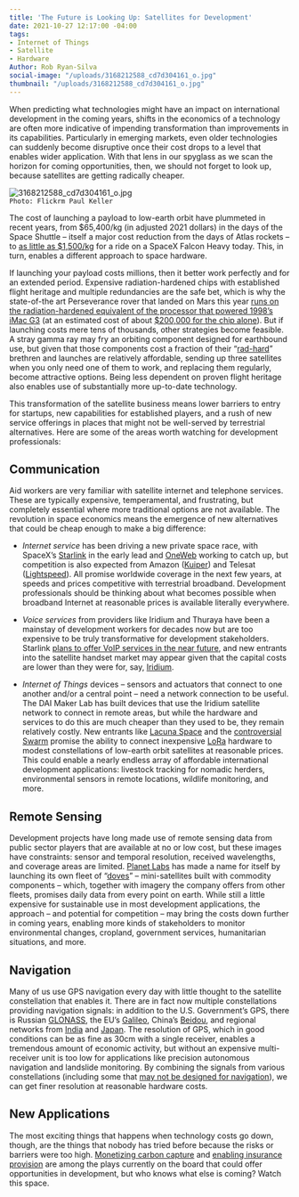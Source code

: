 ```yaml
---
title: 'The Future is Looking Up: Satellites for Development'
date: 2021-10-27 12:17:00 -04:00
tags:
- Internet of Things
- Satellite
- Hardware
Author: Rob Ryan-Silva
social-image: "/uploads/3168212588_cd7d304161_o.jpg"
thumbnail: "/uploads/3168212588_cd7d304161_o.jpg"
---
```


When predicting what technologies might have an impact on international development in the coming years, shifts in the economics of a technology are often more indicative of impending transformation than improvements in its capabilities. Particularly in emerging markets, even older technologies can suddenly become disruptive once their cost drops to a level that enables wider application. With that lens in our spyglass as we scan the horizon for coming opportunities, then, we should not forget to look up, because satellites are getting radically cheaper.

![3168212588_cd7d304161_o.jpg](/uploads/3168212588_cd7d304161_o.jpg)\
`Photo: Flickrm Paul Keller`

<!--more-->

The cost of launching a payload to low-earth orbit have plummeted in recent years, from $65,400/kg (in adjusted 2021 dollars) in the days of the Space Shuttle – itself a major cost reduction from the days of Atlas rockets – to [as little as $1,500/kg](https://aerospace.csis.org/data/space-launch-to-low-earth-orbit-how-much-does-it-cost/) for a ride on a SpaceX Falcon Heavy today. This, in turn, enables a different approach to space hardware.

If launching your payload costs millions, then it better work perfectly and for an extended period. Expensive radiation-hardened chips with established flight heritage and multiple redundancies are the safe bet, which is why the state-of-the art Perseverance rover that landed on Mars this year [runs on the radiation-hardened equivalent of the processor that powered 1998’s iMac G3](https://mars.nasa.gov/mars2020/spacecraft/rover/brains/) (at an estimated cost of about [$200,000 for the chip alone](https://en.wikipedia.org/wiki/RAD750)). But if launching costs mere tens of thousands, other strategies become feasible. A stray gamma ray may fry an orbiting component designed for earthbound use, but given that those components cost a fraction of their “[rad-hard](https://en.wikipedia.org/wiki/Radiation_hardening)” brethren and launches are relatively affordable, sending up three satellites when you only need one of them to work, and replacing them regularly, become attractive options. Being less dependent on proven flight heritage also enables use of substantially more up-to-date technology.

This transformation of the satellite business means lower barriers to entry for startups, new capabilities for established players, and a rush of new service offerings in places that might not be well-served by terrestrial alternatives. Here are some of the areas worth watching for development professionals:

## Communication

Aid workers are very familiar with satellite internet and telephone services. These are typically expensive, temperamental, and frustrating, but completely essential where more traditional options are not available. The revolution in space economics means the emergence of new alternatives that could be cheap enough to make a big difference:

* *Internet service* has been driving a new private space race, with SpaceX’s [Starlink](https://www.starlink.com/) in the early lead and [OneWeb](https://oneweb.net/) working to catch up, but competition is also expected from Amazon ([Kuiper](https://en.wikipedia.org/wiki/Kuiper_Systems)) and Telesat ([Lightspeed](https://www.telesat.com/leo-satellites/)). All promise worldwide coverage in the next few years, at speeds and prices competitive with terrestrial broadband. Development professionals should be thinking about what becomes possible when broadband Internet at reasonable prices is available literally everywhere.

* *Voice services* from providers like Iridium and Thuraya have been a mainstay of development workers for decades now but are too expensive to be truly transformative for development stakeholders. Starlink [plans to offer VoIP services in the near future](https://arstechnica.com/information-technology/2021/02/spacex-plans-starlink-phone-service-emergency-backup-and-low-income-access/), and new entrants into the satellite handset market may appear given that the capital costs are lower than they were for, say, [Iridium](https://bookshop.org/books/eccentric-orbits-the-iridium-story/9780802121684).


* *Internet of Things* devices – sensors and actuators that connect to one another and/or a central point – need a network connection to be useful. The DAI Maker Lab has built devices that use the Iridium satellite network to connect in remote areas, but while the hardware and services to do this are much cheaper than they used to be, they remain relatively costly. New entrants like [Lacuna Space](https://lacuna.space/) and the [controversial](https://techcrunch.com/2018/12/20/fcc-fines-swarm-technologies-900k-over-unauthorized-satellite-launch/) [Swarm](https://spectrum.ieee.org/swarm-takes-lora-skyhigh) promise the ability to connect inexpensive [LoRa](https://en.wikipedia.org/wiki/LoRa) hardware to modest constellations of low-earth orbit satellites at reasonable prices. This could enable a nearly endless array of affordable international development applications: livestock tracking for nomadic herders, environmental sensors in remote locations, wildlife monitoring, and more.

## Remote Sensing

Development projects have long made use of remote sensing data from public sector players that are available at no or low cost, but these images have constraints: sensor and temporal resolution, received wavelengths, and coverage areas are limited. [Planet Labs](https://www.planet.com/) has made a name for itself by launching its own fleet of “[doves](https://www.planet.com/company/approach/)” – mini-satellites built with commodity components – which, together with imagery the company offers from other fleets, promises daily data from every point on earth. While still a little expensive for sustainable use in most development applications, the approach – and potential for competition – may bring the costs down further in coming years, enabling more kinds of stakeholders to monitor environmental changes, cropland, government services, humanitarian situations, and more.

## Navigation

Many of us use GPS navigation every day with little thought to the satellite constellation that enables it. There are in fact now multiple constellations providing navigation signals: in addition to the U.S. Government’s GPS, there is Russian [GLONASS](https://en.wikipedia.org/wiki/GLONASS), the EU’s [Galileo](https://en.wikipedia.org/wiki/Galileo_(satellite_navigation)), China’s [Beidou](https://en.wikipedia.org/wiki/BeiDou), and regional networks from [India](https://www.isro.gov.in/irnss-programme) and [Japan](https://qzss.go.jp/en/). The resolution of GPS, which in good conditions can be as fine as 30cm with a single receiver, enables a tremendous amount of economic activity, but without an expensive multi-receiver unit is too low for applications like precision autonomous navigation and landslide monitoring. By combining the signals from various constellations (including some that [may not be designed for navigation](https://hackaday.com/2021/10/10/gps-with-starlink-we-dont-need-it-any-more/)), we can get finer resolution at reasonable hardware costs.

## New Applications

The most exciting things that happens when technology costs go down, though, are the things that nobody has tried before because the risks or barriers were too high. [Monetizing carbon capture](https://www.spacecapital.com/publications/climate-opportunity) and [enabling insurance provision](https://assets.planet.com/docs/Insurtech-Future_Planet-eBook.pdf) are among the plays currently on the board that could offer opportunities in development, but who knows what else is coming? Watch this space.